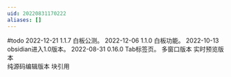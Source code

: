 ```yaml
---
uid: 20220831170222
aliases: []
---
```

#todo 
2022-12-21 1.1.7 白板公测。
2022-12-06 1.1.0 白板功能。
2022-10-13 obsidian进入1.0版本。
2022-08-31 0.16.0 Tab标签页。
多窗口版本
实时预览版本   
纯源码编辑版本 
块引用